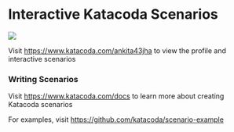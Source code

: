 # Interactive Katacoda Scenarios

[![](http://shields.katacoda.com/katacoda/ankita43jha/count.svg)](https://www.katacoda.com/ankita43jha "Get your profile on Katacoda.com")

Visit https://www.katacoda.com/ankita43jha to view the profile and interactive scenarios

### Writing Scenarios
Visit https://www.katacoda.com/docs to learn more about creating Katacoda scenarios

For examples, visit https://github.com/katacoda/scenario-example
